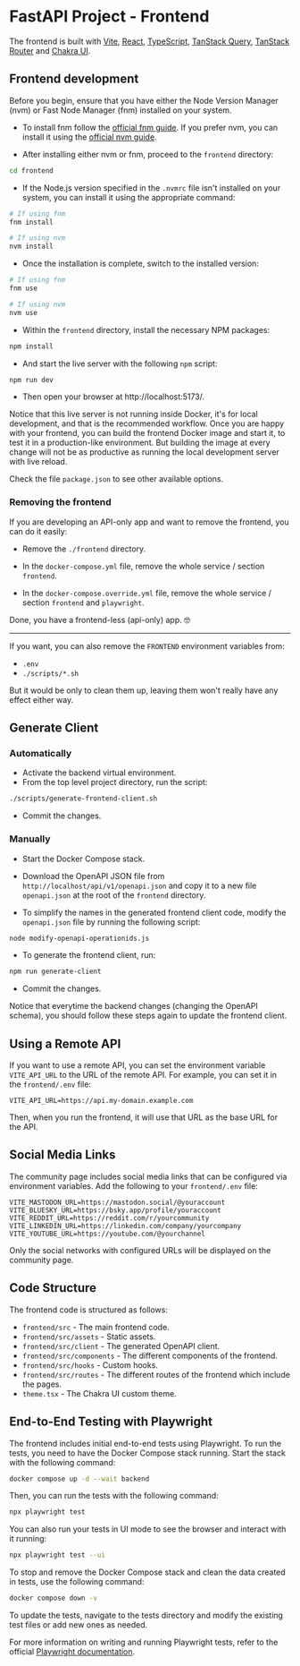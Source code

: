 # FastAPI Project - Frontend

The frontend is built with [Vite](https://vitejs.dev/), [React](https://reactjs.org/), [TypeScript](https://www.typescriptlang.org/), [TanStack Query](https://tanstack.com/query), [TanStack Router](https://tanstack.com/router) and [Chakra UI](https://chakra-ui.com/).

## Frontend development

Before you begin, ensure that you have either the Node Version Manager (nvm) or Fast Node Manager (fnm) installed on your system.

* To install fnm follow the [official fnm guide](https://github.com/Schniz/fnm#installation). If you prefer nvm, you can install it using the [official nvm guide](https://github.com/nvm-sh/nvm#installing-and-updating).

* After installing either nvm or fnm, proceed to the `frontend` directory:

```bash
cd frontend
```
* If the Node.js version specified in the `.nvmrc` file isn't installed on your system, you can install it using the appropriate command:

```bash
# If using fnm
fnm install

# If using nvm
nvm install
```

* Once the installation is complete, switch to the installed version:

```bash
# If using fnm
fnm use

# If using nvm
nvm use
```

* Within the `frontend` directory, install the necessary NPM packages:

```bash
npm install
```

* And start the live server with the following `npm` script:

```bash
npm run dev
```

* Then open your browser at http://localhost:5173/.

Notice that this live server is not running inside Docker, it's for local development, and that is the recommended workflow. Once you are happy with your frontend, you can build the frontend Docker image and start it, to test it in a production-like environment. But building the image at every change will not be as productive as running the local development server with live reload.

Check the file `package.json` to see other available options.

### Removing the frontend

If you are developing an API-only app and want to remove the frontend, you can do it easily:

* Remove the `./frontend` directory.

* In the `docker-compose.yml` file, remove the whole service / section `frontend`.

* In the `docker-compose.override.yml` file, remove the whole service / section `frontend` and `playwright`.

Done, you have a frontend-less (api-only) app. 🤓

---

If you want, you can also remove the `FRONTEND` environment variables from:

* `.env`
* `./scripts/*.sh`

But it would be only to clean them up, leaving them won't really have any effect either way.

## Generate Client

### Automatically

* Activate the backend virtual environment.
* From the top level project directory, run the script:

```bash
./scripts/generate-frontend-client.sh
```

* Commit the changes.

### Manually

* Start the Docker Compose stack.

* Download the OpenAPI JSON file from `http://localhost/api/v1/openapi.json` and copy it to a new file `openapi.json` at the root of the `frontend` directory.

* To simplify the names in the generated frontend client code, modify the `openapi.json` file by running the following script:

```bash
node modify-openapi-operationids.js
```

* To generate the frontend client, run:

```bash
npm run generate-client
```

* Commit the changes.

Notice that everytime the backend changes (changing the OpenAPI schema), you should follow these steps again to update the frontend client.

## Using a Remote API

If you want to use a remote API, you can set the environment variable `VITE_API_URL` to the URL of the remote API. For example, you can set it in the `frontend/.env` file:

```env
VITE_API_URL=https://api.my-domain.example.com
```

Then, when you run the frontend, it will use that URL as the base URL for the API.

## Social Media Links

The community page includes social media links that can be configured via environment variables. Add the following to your `frontend/.env` file:

```env
VITE_MASTODON_URL=https://mastodon.social/@youraccount
VITE_BLUESKY_URL=https://bsky.app/profile/youraccount
VITE_REDDIT_URL=https://reddit.com/r/yourcommunity
VITE_LINKEDIN_URL=https://linkedin.com/company/yourcompany
VITE_YOUTUBE_URL=https://youtube.com/@yourchannel
```

Only the social networks with configured URLs will be displayed on the community page.

## Code Structure

The frontend code is structured as follows:

* `frontend/src` - The main frontend code.
* `frontend/src/assets` - Static assets.
* `frontend/src/client` - The generated OpenAPI client.
* `frontend/src/components` -  The different components of the frontend.
* `frontend/src/hooks` - Custom hooks.
* `frontend/src/routes` - The different routes of the frontend which include the pages.
* `theme.tsx` - The Chakra UI custom theme.

## End-to-End Testing with Playwright

The frontend includes initial end-to-end tests using Playwright. To run the tests, you need to have the Docker Compose stack running. Start the stack with the following command:

```bash
docker compose up -d --wait backend
```

Then, you can run the tests with the following command:

```bash
npx playwright test
```

You can also run your tests in UI mode to see the browser and interact with it running:

```bash
npx playwright test --ui
```

To stop and remove the Docker Compose stack and clean the data created in tests, use the following command:

```bash
docker compose down -v
```

To update the tests, navigate to the tests directory and modify the existing test files or add new ones as needed.

For more information on writing and running Playwright tests, refer to the official [Playwright documentation](https://playwright.dev/docs/intro).
